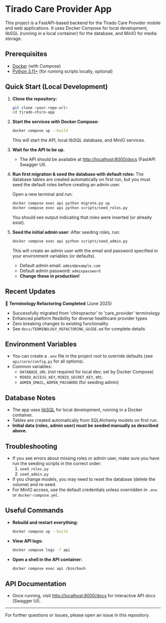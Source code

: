 # Tirado Care Provider App

This project is a FastAPI-based backend for the Tirado Care Provider mobile and web applications. It uses Docker Compose for local development, libSQL (running in a local container) for the database, and MinIO for media storage.

## Prerequisites

- [Docker](https://www.docker.com/products/docker-desktop) (with Compose)
- [Python 3.11+](https://www.python.org/) (for running scripts locally, optional)

## Quick Start (Local Development)

1. **Clone the repository:**

   ```sh
   git clone <your-repo-url>
   cd tirado-chiro-app
   ```

2. **Start the services with Docker Compose:**

   ```sh
   docker compose up --build
   ```

   This will start the API, local libSQL database, and MinIO services.

3. **Wait for the API to be up.**

   - The API should be available at [http://localhost:8000/docs](http://localhost:8000/docs) (FastAPI Swagger UI).

4. **Run first migration & seed the database with default roles:**
   The database tables are created automatically on first run, but you must seed the default roles before creating an admin user.

   Open a new terminal and run:

   ```sh
   docker compose exec api python migrate.py up
   docker compose exec api python scripts/seed_roles.py
   ```

   You should see output indicating that roles were inserted (or already exist).

5. **Seed the initial admin user:**
   After seeding roles, run:

   ```sh
   docker compose exec api python scripts/seed_admin.py
   ```

   This will create an admin user with the email and password specified in your environment variables (or defaults).

   - Default admin email: `admin@example.com`
   - Default admin password: `adminpassword`
   - **Change these in production!**

## Recent Updates

🔄 **Terminology Refactoring Completed** (June 2025)

- Successfully migrated from 'chiropractor' to 'care_provider' terminology
- Enhanced platform flexibility for diverse healthcare provider types
- Zero breaking changes to existing functionality
- See `docs/TERMINOLOGY_REFACTORING_GUIDE.md` for complete details

## Environment Variables

- You can create a `.env` file in the project root to override defaults (see `api/core/config.py` for all options).
- Common variables:
  - `DATABASE_URL` (not required for local dev; set by Docker Compose)
  - `MINIO_ACCESS_KEY`, `MINIO_SECRET_KEY`, etc.
  - `ADMIN_EMAIL`, `ADMIN_PASSWORD` (for seeding admin)

## Database Notes

- The app uses [libSQL](https://libsql.org/) for local development, running in a Docker container.
- Tables are created automatically from SQLAlchemy models on first run.
- **Initial data (roles, admin user) must be seeded manually as described above.**

## Troubleshooting

- If you see errors about missing roles or admin user, make sure you have run the seeding scripts in the correct order:
  1. `seed_roles.py`
  2. `seed_admin.py`
- If you change models, you may need to reset the database (delete the volume) and re-seed.
- For MinIO access, use the default credentials unless overridden in `.env` or `docker-compose.yml`.

## Useful Commands

- **Rebuild and restart everything:**
  ```sh
  docker compose up --build
  ```
- **View API logs:**
  ```sh
  docker compose logs -f api
  ```
- **Open a shell in the API container:**
  ```sh
  docker compose exec api /bin/bash
  ```

## API Documentation

- Once running, visit [http://localhost:8000/docs](http://localhost:8000/docs) for interactive API docs (Swagger UI).

---

For further questions or issues, please open an issue in this repository.
